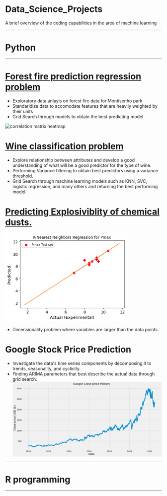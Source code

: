 # Data_Science_Projects
A brief overview of the coding capabilities in the area of machine learning  

---
# Python
--- 

# [Forest fire prediction regression problem](https://github.com/Mbazlami/forest-fire-prediction-)
- Exploratory data anlayis on forest fire data for Montisenho park
- Standaridize data to accomodate features that are heavily weighted by their units
- Grid Search through models to obtain the best predicting model

![correlation matrix heatmap](https://github.com/Mbazlami/forest-fire-prediction-/blob/main/download.png)

# [Wine classification problem](https://github.com/Mbazlami/Wine-Classification)
- Explore relationship between attributes and develop a good understanding of what will be a good predictor for the type of wine.
- Performing Variance filtering to obtain best predictors using a variance threshold.
- Grid Search through machine learning models such as KNN, SVC, logistic regression, and many others and returning the best performing model.

# [Predicting Explosiviblity of chemical dusts.](https://github.com/Mbazlami/Chemical-Dust-Eplosivibilty-)
![Kst pmax](https://github.com/Mbazlami/Chemical-Dust-Eplosivibilty-/blob/main/download.png)
- Dimensionality problem where varaibles are larger than the data points.


# Google Stock Price Prediction
- Investigate the data's time series components by decomposing it to trends, seasonality, and cyclicity.
- Finding ARIMA parameters that best describe the actual data through grid search.
![Gspp](https://github.com/Mbazlami/Google-stock-price-prediction/blob/main/google%20closed%20price.png)
---
# R programming
---

